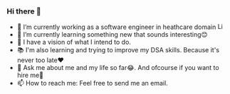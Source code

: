 ### Hi there 👋

<!--
**CourageousBeginner/CourageousBeginner** is a ✨ _special_ ✨ repository because its `README.md` (this file) appears on your GitHub profile.

Here are some ideas to get you started:
-->
- 🔭 I’m currently working as a software engineer in heathcare domain [<img src="https://upload.wikimedia.org/wikipedia/commons/c/c9/Linkedin.svg" alt="LinkedIn Profile" style="height: 15px; width:15px;"/>](https://www.linkedin.com/in/akshay-bhamidimukkula/)
- 🌱 I’m currently learning something new that sounds interesting😊
- 👯 I have a vision of what I intend to do.
- 📚 I'm also learning and trying to improve my DSA skills. Because it's never too late❤️ 
- 💬 Ask me about me and my life so far😂. And ofcourse if you want to hire me🥺
- 📫 How to reach me: Feel free to send me an email.

